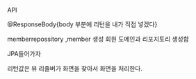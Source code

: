 API

@ResponseBody{body 부분에 리턴을 내가 직접 넣겠다}

memberrepossitory ,member 생성
회원 도메인과 리포지토리 생성함

JPA들어가자 



리턴값은 뷰 리졸버가 화면을 찾아서 화면을 처리한다.